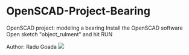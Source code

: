 # OpenSCAD-Project-Bearing
OpenSCAD project: modeling a bearing
Install the OpenSCAD software 
Open sketch "object_rulment" and hit RUN

Author: Radu Goada
<img src="ScreenShot.png" />

